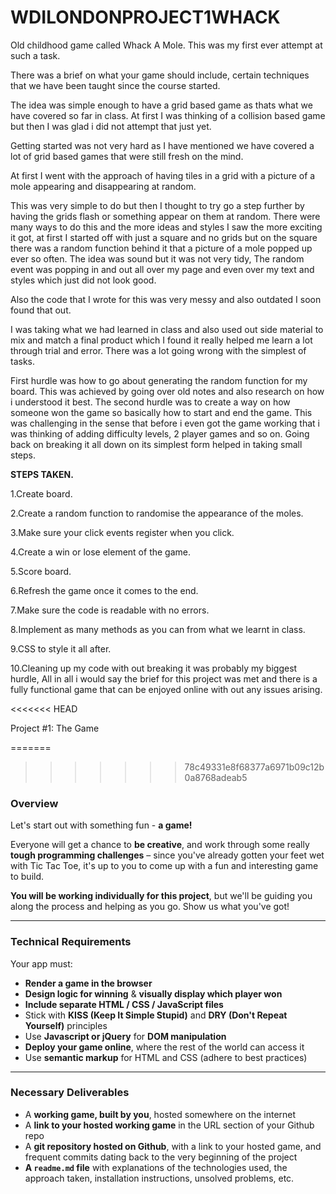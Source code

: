 # WDILONDONPROJECT1WHACK
Old childhood game called Whack A Mole.
This was my first ever attempt at such a task.

There was a brief on what your game should include, certain techniques that we have been taught since the course started.

The idea was simple enough to have a grid based game as thats what we have covered so far in  class. At first I was thinking of a collision based game but then I was glad i did not attempt that just yet.

Getting started was not very hard as I have mentioned we have covered a lot of grid based games that were still fresh on the mind.

At first I went with the approach of having tiles in a grid with a picture of a mole appearing and disappearing at random.

This was very simple to do but then I thought to try go a step further by having the grids flash or something appear on them at random. There were many ways to do this and the more ideas and styles I saw the more exciting it got, at first I started off with just a square and no grids but on the square there was a random function behind it that a picture of a mole popped up ever so often. The idea was sound but it was not very tidy, The random event was popping in and out all over my page and even over my text and styles which just did not look good.

Also the code that I wrote for this was very messy and also outdated I soon found  that out.

I was taking what we had learned in class and also used out side material to mix and match a final product which I found it really helped me learn a lot through trial and error. There was a lot going wrong with the simplest of tasks.

First hurdle was how to go about generating the random function for my board. This was achieved by going over old notes and also research on how i understood it best.
The second hurdle was to create a way on how someone won the game so basically how to start and end the game.
 This was challenging in the sense that before i even got the game working that i was thinking of adding difficulty levels, 2 player games and so on. Going back on breaking it all down on its simplest form helped in taking small steps.

**STEPS TAKEN.**

1.Create board.

2.Create a random function to randomise the appearance of the moles.

3.Make sure your click events register when you click.

4.Create a win or lose element of the game.

5.Score board.

6.Refresh the game once it comes to the end.

7.Make sure the code is readable with no errors.

8.Implement as many methods as you can from what we learnt in class.

9.CSS to style it all after.

10.Cleaning up my code with out breaking it was probably my biggest hurdle,
All in all i would say the brief for this project was met and there is a fully functional game that can be enjoyed online with out any issues arising.


<<<<<<< HEAD

Project #1: The Game

=======
>>>>>>> 78c49331e8f68377a6971b09c12b0a8768adeab5
### Overview

Let's start out with something fun - **a game!**

Everyone will get a chance to **be creative**, and work through some really **tough programming challenges** – since you've already gotten your feet wet with Tic Tac Toe, it's up to you to come up with a fun and interesting game to build.

**You will be working individually for this project**, but we'll be guiding you along the process and helping as you go. Show us what you've got!

---
### Technical Requirements

Your app must:
* **Render a game in the browser**
* **Design logic for winning** & **visually display which player won**
* **Include separate HTML / CSS / JavaScript files**
* Stick with **KISS (Keep It Simple Stupid)** and **DRY (Don't Repeat Yourself)** principles
* Use **Javascript or jQuery** for **DOM manipulation**
* **Deploy your game online**, where the rest of the world can access it
* Use **semantic markup** for HTML and CSS (adhere to best practices)

---
### Necessary Deliverables

* A **working game, built by you**, hosted somewhere on the internet
* A **link to your hosted working game** in the URL section of your Github repo
* A **git repository hosted on Github**, with a link to your hosted game, and frequent commits dating back to the very beginning of the project
* **A ``readme.md`` file** with explanations of the technologies used, the approach taken, installation instructions, unsolved problems, etc.


[](https://wdikenyanking.herokuapp.com/)
